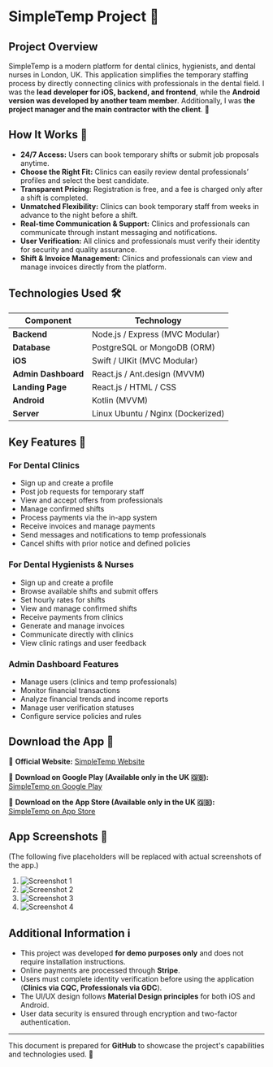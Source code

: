 # SimpleTemp Project 🚀

## Project Overview
SimpleTemp is a modern platform for dental clinics, hygienists, and dental nurses in London, UK. This application simplifies the temporary staffing process by directly connecting clinics with professionals in the dental field. I was the **lead developer for iOS, backend, and frontend**, while the **Android version was developed by another team member**. Additionally, I was **the project manager and the main contractor with the client**. 💼

## How It Works 🔄
- **24/7 Access:** Users can book temporary shifts or submit job proposals anytime.
- **Choose the Right Fit:** Clinics can easily review dental professionals’ profiles and select the best candidate.
- **Transparent Pricing:** Registration is free, and a fee is charged only after a shift is completed.
- **Unmatched Flexibility:** Clinics can book temporary staff from weeks in advance to the night before a shift.
- **Real-time Communication & Support:** Clinics and professionals can communicate through instant messaging and notifications.
- **User Verification:** All clinics and professionals must verify their identity for security and quality assurance.
- **Shift & Invoice Management:** Clinics and professionals can view and manage invoices directly from the platform.

## Technologies Used 🛠
| Component | Technology |
|-----------|------------|
| **Backend** | Node.js / Express (MVC Modular) |
| **Database** | PostgreSQL or MongoDB (ORM) |
| **iOS** | Swift / UIKit (MVC Modular) |
| **Admin Dashboard** | React.js / Ant.design (MVVM) |
| **Landing Page** | React.js / HTML / CSS |
| **Android** | Kotlin (MVVM) |
| **Server** | Linux Ubuntu / Nginx (Dockerized) |

## Key Features 🎯
### **For Dental Clinics**
- Sign up and create a profile
- Post job requests for temporary staff
- View and accept offers from professionals
- Manage confirmed shifts
- Process payments via the in-app system
- Receive invoices and manage payments
- Send messages and notifications to temp professionals
- Cancel shifts with prior notice and defined policies

### **For Dental Hygienists & Nurses**
- Sign up and create a profile
- Browse available shifts and submit offers
- Set hourly rates for shifts
- View and manage confirmed shifts
- Receive payments from clinics
- Generate and manage invoices
- Communicate directly with clinics
- View clinic ratings and user feedback

### **Admin Dashboard Features**
- Manage users (clinics and temp professionals)
- Monitor financial transactions
- Analyze financial trends and income reports
- Manage user verification statuses
- Configure service policies and rules

## Download the App 📲
🔹 **Official Website:** [SimpleTemp Website](http://simpletemp.co.uk)

🔹 **Download on Google Play (Available only in the UK 🇬🇧):**  
[SimpleTemp on Google Play](https://play.google.com/store/apps/details?id=com.simpletempco.simpletemp&gl=UK)

🔹 **Download on the App Store (Available only in the UK 🇬🇧):**  
[SimpleTemp on App Store](https://apps.apple.com/gb/app/simpletemp/id1631831946)

## App Screenshots 📸
(The following five placeholders will be replaced with actual screenshots of the app.)

1. ![Screenshot 1](./mnt/1.jpg)
2. ![Screenshot 2](./mnt/2.jpg)
3. ![Screenshot 3](./mnt/3.jpg)
4. ![Screenshot 4](./mnt/4.jpg)

## Additional Information ℹ️
- This project was developed **for demo purposes only** and does not require installation instructions.
- Online payments are processed through **Stripe**.
- Users must complete identity verification before using the application (**Clinics via CQC, Professionals via GDC**).
- The UI/UX design follows **Material Design principles** for both iOS and Android.
- User data security is ensured through encryption and two-factor authentication.

---
This document is prepared for **GitHub** to showcase the project's capabilities and technologies used. 🚀


